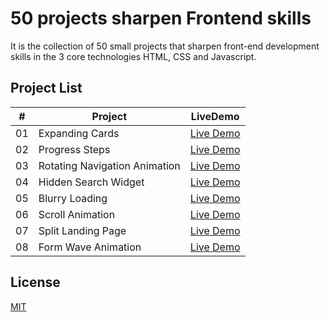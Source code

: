 # 50 projects sharpen Frontend skills

It is the collection of 50 small projects that sharpen front-end development skills in the 3 core technologies HTML, CSS and Javascript.


## Project List

| #   | Project                                 | LiveDemo                                  |
| --- | --------------------------------------- | --------------------------------------------------- |
| 01  | Expanding Cards                         | [Live Demo](https://50-frontend-sharpenskills-projects.ye-htut-aung.de/expending-cards)                                      |
| 02  | Progress Steps                          | [Live Demo](https://50-frontend-sharpenskills-projects.ye-htut-aung.de/progress-steps)                                      |
| 03  | Rotating Navigation Animation           | [Live Demo](https://50-frontend-sharpenskills-projects.ye-htut-aung.de/rotating-navigation/)  
| 04  | Hidden Search Widget          | [Live Demo](https://50-frontend-sharpenskills-projects.ye-htut-aung.de/hidden-search/)  
| 05  | Blurry Loading          | [Live Demo](https://50-frontend-sharpenskills-projects.ye-htut-aung.de/blurry-loading/)  
| 06  | Scroll Animation          | [Live Demo](https://50-frontend-sharpenskills-projects.ye-htut-aung.de/scroll-animation/) 
| 07  | Split Landing Page          | [Live Demo](https://50-frontend-sharpenskills-projects.ye-htut-aung.de/split-landing-page/) 
| 08  | Form Wave Animation          | [Live Demo](https://50-frontend-sharpenskills-projects.ye-htut-aung.de/form-wave-animation/) 

## License

[MIT](https://choosealicense.com/licenses/mit/)
